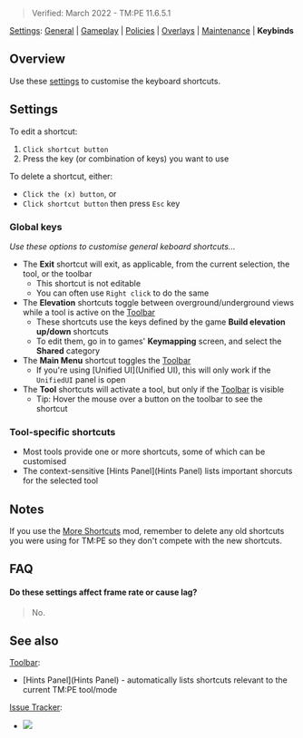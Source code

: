 > Verified: March 2022 - TM:PE 11.6.5.1

[Settings](Settings): [General](General) | [Gameplay](Gameplay) | [Policies](Policies) | [Overlays](Overlays) | [Maintenance](Maintenance) | **Keybinds**

## Overview

Use these [settings](settings) to customise the keyboard shortcuts.

## Settings

To edit a shortcut:

1. `Click shortcut button`
2. Press the key (or combination of keys) you want to use

To delete a shortcut, either:

* `Click the (x) button`, or
* `Click shortcut button` then press `Esc` key

### Global keys

_Use these options to customise general keboard shortcuts..._

* The **Exit** shortcut will exit, as applicable, from the current selection, the tool, or the toolbar
    * This shortcut is not editable
    * You can often use `Right click` to do the same
* The **Elevation** shortcuts toggle between overground/underground views while a tool is active on the [Toolbar](Toolbar)
    * These shortcuts use the keys defined by the game **Build elevation up/down** shortcuts
    * To edit them, go in to games' **Keymapping** screen, and select the **Shared** category
* The **Main Menu** shortcut toggles the [Toolbar](Toolbar)
    * If you're using [Unified UI](Unified UI), this will only work if the `UnifiedUI` panel is open
* The **Tool** shortcuts will activate a tool, but only if the [Toolbar](Toolbar) is visible
    * Tip: Hover the mouse over a button on the toolbar to see the shortcut

### Tool-specific shortcuts

* Most tools provide one or more shortcuts, some of which can be customised
* The context-sensitive [Hints Panel](Hints Panel) lists important shorcuts for the selected tool

## Notes

If you use the [More Shortcuts](https://steamcommunity.com/sharedfiles/filedetails/?id=685719710) mod, remember to delete any old shortcuts you were using for TM:PE so they don't compete with the new shortcuts.

## FAQ

#### Do these settings affect frame rate or cause lag?
> No.

## See also

[Toolbar](Toolbar):

* [Hints Panel](Hints Panel) - automatically lists shortcuts relevant to the current TM:PE tool/mode

[Issue Tracker](https://github.com/krzychu124/Cities-Skylines-Traffic-Manager-President-Edition/issues):

* <a href="https://github.com/CitiesSkylinesMods/TMPE/labels/SETTINGS"><img src="https://img.shields.io/github/issues/CitiesSkylinesMods/TMPE/SETTINGS?label=SETTINGS&logo=github" /></a>